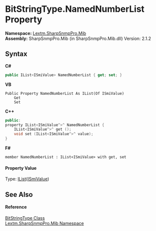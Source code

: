 # BitStringType.NamedNumberList Property 
 

**Namespace:**&nbsp;<a href="N_Lextm_SharpSnmpPro_Mib">Lextm.SharpSnmpPro.Mib</a><br />**Assembly:**&nbsp;SharpSnmpPro.Mib (in SharpSnmpPro.Mib.dll) Version: 2.1.2

## Syntax

**C#**<br />
``` C#
public IList<ISmiValue> NamedNumberList { get; set; }
```

**VB**<br />
``` VB
Public Property NamedNumberList As IList(Of ISmiValue)
	Get
	Set
```

**C++**<br />
``` C++
public:
property IList<ISmiValue^>^ NamedNumberList {
	IList<ISmiValue^>^ get ();
	void set (IList<ISmiValue^>^ value);
}
```

**F#**<br />
``` F#
member NamedNumberList : IList<ISmiValue> with get, set

```


#### Property Value
Type: <a href="https://docs.microsoft.com/dotnet/api/system.collections.generic.ilist-1" target="_blank" rel="noopener noreferrer">IList</a>(<a href="T_Lextm_SharpSnmpPro_Mib_ISmiValue">ISmiValue</a>)

## See Also


#### Reference
<a href="T_Lextm_SharpSnmpPro_Mib_BitStringType">BitStringType Class</a><br /><a href="N_Lextm_SharpSnmpPro_Mib">Lextm.SharpSnmpPro.Mib Namespace</a><br />